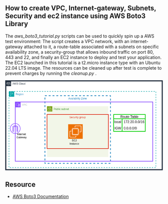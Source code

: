 ## How to create VPC, Internet-gateway, Subnets, Security and ec2 instance using AWS Boto3 Library 

The *aws_boto3_tutorial.py*  scripts can be used to quickly spin up a AWS test environment: The script creates a VPC network, with an internet-gateway attached to it, a route-table associated with a subnets on specific availability zone, a security-group that allows inbound traffic on port 80, 443 and 22, and finally an EC2 instance to deploy and test your application. The EC2 launched in this tutorial is a t2.micro instance type with an Ubuntu 22.04 LTS image. The resources can be cleaned up after test is complete to prevent charges by running the *cleanup.py* .

![](./vpc_ec2.png)


## Resource

- [AWS Boto3 Documentation](https://boto3.amazonaws.com/v1/documentation/api/latest/index.html)
